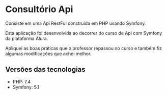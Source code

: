 # Consultório Api

Consiste em uma Api RestFul construida em PHP usando Symfony.

Esta aplicação foi desenvolvida ao decorrer do curso de Api com Symfony da plataforma Alura.

Apliquei as boas práticas que o professor repassou no curso e também fiz algumas modificações que achei melhor.

## Versões das tecnologias

- PHP: 7.4
- Symfony: 5.1
